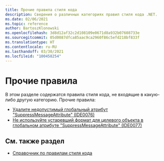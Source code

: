 ```yaml
---
title: Прочие правила стиля кода
description: Сведения о различных категориях правил стиля кода .NET.
ms.date: 02/06/2021
ms.topic: reference
author: BartoszKlonowski
ms.openlocfilehash: 3d8d12af32c2d108109e0671d8a932b07608733e
ms.sourcegitcommit: 05d0087dfca85aac9ca2960f86c5efd218bf833f
ms.translationtype: HT
ms.contentlocale: ru-RU
ms.lasthandoff: 03/30/2021
ms.locfileid: "100458254"
---
```

# <a name="miscellaneous-rules"></a>Прочие правила

В этом разделе содержатся правила стиля кода, не входящие в какую-либо другую категорию. Прочие правила:

- [Удалите недопустимый глобальный атрибут "SuppressMessageAttribute" (IDE0076)](ide0076.md)
- [Не используйте устаревший формат для целевого объекта в глобальном атрибуте "SuppressMessageAttribute" (IDE0077)](ide0077.md)

## <a name="see-also"></a>См. также раздел

- [Справочник по правилам стиля кода](index.md)
